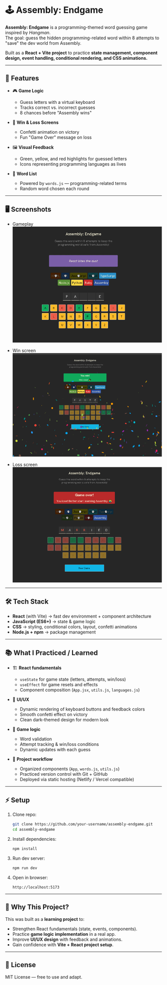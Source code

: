 # 🕹️ Assembly: Endgame

**Assembly: Endgame** is a programming-themed word guessing game inspired by *Hangman*.  
The goal: guess the hidden programming-related word within 8 attempts to "save" the dev world from Assembly.  

Built as a **React + Vite project** to practice **state management, component design, event handling, conditional rendering, and CSS animations.**  

---

## 🚀 Features
- 🎮 **Game Logic**
  - Guess letters with a virtual keyboard  
  - Tracks correct vs. incorrect guesses  
  - 8 chances before "Assembly wins"  

- 🎉 **Win & Loss Screens**
  - Confetti animation on victory  
  - Fun "Game Over" message on loss  

- 🖼️ **Visual Feedback**
  - Green, yellow, and red highlights for guessed letters  
  - Icons representing programming languages as lives  

- 🧩 **Word List**
  - Powered by `words.js` — programming-related terms  
  - Random word chosen each round  

---

## 🖥️ Screenshots
- Gameplay  
  ![Gameplay](./in-progress.png)

- Win screen  
  ![Win Screen](./win.png)

- Loss screen  
  ![Loss Screen](./lose.png)

---

## 🛠️ Tech Stack
- **React** (with Vite) → fast dev environment + component architecture  
- **JavaScript (ES6+)** → state & game logic  
- **CSS** → styling, conditional colors, layout, confetti animations  
- **Node.js + npm** → package management  

---

## 📚 What I Practiced / Learned
- 🏗️ **React fundamentals**  
  - `useState` for game state (letters, attempts, win/loss)  
  - `useEffect` for game resets and effects  
  - Component composition (`App.jsx`, `utils.js`, `languages.js`)  

- 🎨 **UI/UX**  
  - Dynamic rendering of keyboard buttons and feedback colors  
  - Smooth confetti effect on victory  
  - Clean dark-themed design for modern look  

- 🧮 **Game logic**  
  - Word validation  
  - Attempt tracking & win/loss conditions  
  - Dynamic updates with each guess  

- 📂 **Project workflow**  
  - Organized components (`App`, `words.js`, `utils.js`)  
  - Practiced version control with Git + GitHub  
  - Deployed via static hosting (Netlify / Vercel compatible)  

---

## ⚡ Setup
1. Clone repo:
   ```bash
   git clone https://github.com/your-username/assembly-endgame.git
   cd assembly-endgame
   ```

2. Install dependencies:
   ```bash
   npm install
   ```

3. Run dev server:
   ```bash
   npm run dev
   ```

4. Open in browser:
   ```
   http://localhost:5173
   ```

---

## 🎯 Why This Project?
This was built as a **learning project** to:  
- Strengthen React fundamentals (state, events, components).  
- Practice **game logic implementation** in a real app.  
- Improve **UI/UX design** with feedback and animations.  
- Gain confidence with **Vite + React project setup**.  

---

## 📄 License
MIT License — free to use and adapt.  
